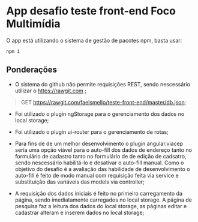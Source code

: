 # App desafio teste front-end Foco Multimídia

O app está utilizando o sistema de gestão de pacotes npm, basta usar:

```
npm i
````

## Ponderações

* O sistema do github não permite requisições REST, sendo nescessário utilizar o https://rawgit.com ;
> GET https://rawgit.com/faelsmello/teste-front-end/master/db.json;

* Foi utilizado o plugin ngStorage para o gerenciamento dos dados no local storage;

* Foi utilizado o plugin ui-router para o gerenciamento de rotas;

* Para fins de de um melhor desenvolvimento o plugin angular.viacep seria uma opção viável para o auto-fill dos dados de endereço tanto no formulário de cadastro tanto no formulário de de edição de cadsatro, sendo nescessário habilitá-lo e desativar o auto-fill manual. Como o objetivo do desafio é a avaliação das habilidade de desenvolvimento o auto-fill é feito de modo manual com requisição feita via service e substituição das variáveis das models via controller;

* A requisição dos dados iniciais é feito no primeiro carregamento da página, sendo imediatamente carregados no local storage. A página de pesquisa faz a leitura dos dados do local storage, as páginas editar e cadastrar alteram e inserem dados no local storage;



